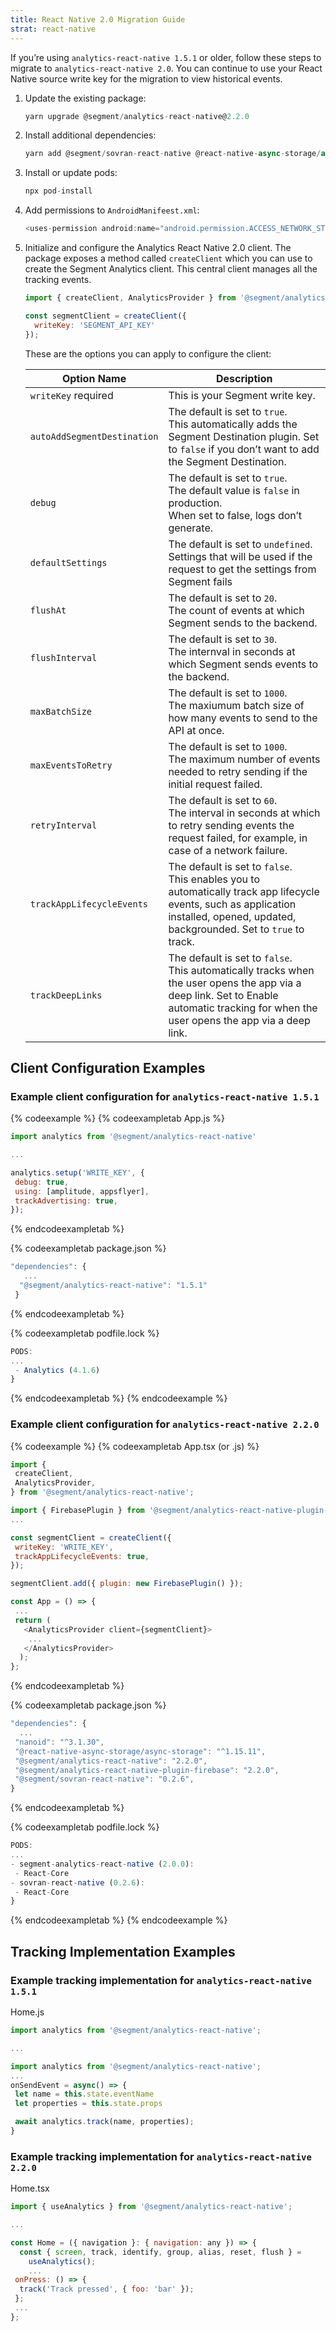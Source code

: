 ```yaml
---
title: React Native 2.0 Migration Guide
strat: react-native
---
```


If you’re using `analytics-react-native 1.5.1` or older, follow these steps to migrate to `analytics-react-native 2.0`. You can continue to use your React Native source write key for the migration to view historical events.

1. Update the existing package:
    ```js
    yarn upgrade @segment/analytics-react-native@2.2.0
    ```
2. Install additional dependencies:
    ```js
    yarn add @segment/sovran-react-native @react-native-async-storage/async-storage 
    ```

3. Install or update pods:
    ```js
    npx pod-install
    ```

3. Add permissions to `AndroidManifeest.xml`:
    ```js
    <uses-permission android:name="android.permission.ACCESS_NETWORK_STATE" />
    ```

4. Initialize and configure the Analytics React Native 2.0 client. The package exposes a method called `createClient` which you can use to create the Segment Analytics client. This central client manages all the tracking events.
    ```js
    import { createClient, AnalyticsProvider } from '@segment/analytics-react-native';

    const segmentClient = createClient({
      writeKey: 'SEGMENT_API_KEY'
    });
    ```

    These are the options you can apply to configure the client:

    | Option Name                 | Description                                                                                                                                                                                |
    | --------------------------- | ------------------------------------------------------------------------------------------------------------------------------------------------------------------------------------------ |
    | `writeKey` required         | This is your Segment write key.                                                                                                                                                            |
    | `autoAddSegmentDestination` | The default is set to `true`.<br>This automatically adds the Segment Destination plugin. Set to `false` if you don’t want to add the Segment Destination.                                  |
    | `debug`                     | The default is set to `true`. <br>The default value is `false` in production.<br>When set to false, logs don’t generate.                                                                   |
    | `defaultSettings`           | The default is set to `undefined`.<br>Settings that will be used if the request to get the settings from Segment fails                                                                     |
    | `flushAt`                   | The default is set to `20`.<br>The count of events at which Segment sends to the backend.                                                                                                  |
    | `flushInterval`             | The default is set to `30`.<br>The internval in seconds at which Segment sends events to the backend.                                                                                      |
    | `maxBatchSize`              | The default is set to `1000`.<br>The maxiumum batch size of how many events to send to the API at once.                                                                                    |
    | `maxEventsToRetry`          | The default is set to `1000`.<br>The maximum number of events needed to retry sending if the initial request failed.                                                                       |
    | `retryInterval`             | The default is set to `60`.<br>The interval in seconds at which to retry sending events the request failed, for example, in case of a network failure.                                     |
    | `trackAppLifecycleEvents`   | The default is set to `false`.<br>This enables you to automatically track app lifecycle events, such as application installed, opened, updated, backgrounded. Set to `true` to track.      |
    | `trackDeepLinks`            | The default is set to `false`.<br>This automatically tracks when the user opens the app via a deep link. Set to Enable automatic tracking for when the user opens the app via a deep link. |

## Client Configuration Examples
### Example client configuration for `analytics-react-native 1.5.1`

{% codeexample %}
{% codeexampletab App.js %}
```js
import analytics from '@segment/analytics-react-native'

...

analytics.setup('WRITE_KEY', {
 debug: true,
 using: [amplitude, appsflyer],
 trackAdvertising: true,
});
```
{% endcodeexampletab %}

{% codeexampletab package.json %}
```js
"dependencies": {
   ...
  "@segment/analytics-react-native": "1.5.1"
 }
```
{% endcodeexampletab %}

{% codeexampletab podfile.lock %}
```js
PODS:
...
 - Analytics (4.1.6)
}
```
{% endcodeexampletab %}
{% endcodeexample %}

### Example client configuration for `analytics-react-native 2.2.0`

{% codeexample %}
{% codeexampletab App.tsx (or .js) %}
```js
import {
 createClient,
 AnalyticsProvider,
} from '@segment/analytics-react-native';

import { FirebasePlugin } from '@segment/analytics-react-native-plugin-firebase';
...

const segmentClient = createClient({
 writeKey: 'WRITE_KEY',
 trackAppLifecycleEvents: true,
});

segmentClient.add({ plugin: new FirebasePlugin() });

const App = () => {
 ...
 return (
   <AnalyticsProvider client={segmentClient}>
    ...
   </AnalyticsProvider>
  );
};
```
{% endcodeexampletab %}

{% codeexampletab package.json %}
```js
"dependencies": {
  ...
 "nanoid": "^3.1.30",
 "@react-native-async-storage/async-storage": "^1.15.11",
 "@segment/analytics-react-native": "2.2.0",
 "@segment/analytics-react-native-plugin-firebase": "2.2.0",
 "@segment/sovran-react-native": "0.2.6",
}
```
{% endcodeexampletab %}

{% codeexampletab podfile.lock %}
```js
PODS:
...
- segment-analytics-react-native (2.0.0):
 - React-Core
- sovran-react-native (0.2.6):
 - React-Core
}
```
{% endcodeexampletab %}
{% endcodeexample %}

## Tracking Implementation Examples

### Example tracking implementation for `analytics-react-native 1.5.1`

Home.js
```js
import analytics from '@segment/analytics-react-native';

...

import analytics from '@segment/analytics-react-native';
...
onSendEvent = async() => {
 let name = this.state.eventName
 let properties = this.state.props

 await analytics.track(name, properties);
}
```

### Example tracking implementation for `analytics-react-native 2.2.0`
Home.tsx

```js
import { useAnalytics } from '@segment/analytics-react-native';

...

const Home = ({ navigation }: { navigation: any }) => {
  const { screen, track, identify, group, alias, reset, flush } =
    useAnalytics();
    ...
 onPress: () => {
  track('Track pressed', { foo: 'bar' });
 };
 ...
};
```
